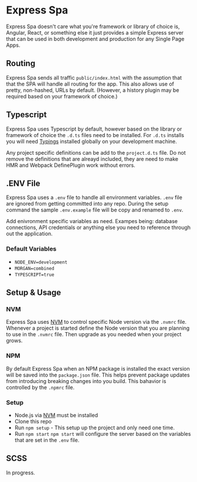 # Express Spa

Express Spa doesn't care what you're framework or library of choice is, Angular,
React, or something else it just provides a simple Express server that can be used
in both development and production for any Single Page Apps.

## Routing
Express Spa sends all traffic `public/index.html` with the assumption that that
the SPA will handle all routing for the app. This also allows use of pretty,
non-hashed, URLs by default. (However, a history plugin may be required based on
your framework of choice.)

## Typescript
Express Spa uses Typescript by default, however based on the library or framework
of choice the `.d.ts` files need to be installed. For `.d.ts` installs you will
need [Typings](https://github.com/typings/typings) installed globally on your development
machine.

Any project specific definitions can be add to the `project.d.ts` file. Do not
remove the definitions that are alreayd included, they are need to make HMR and
Webpack DefinePlugin work without errors.

## .ENV File
Express Spa uses a `.env` file to handle all environment variables. `.env` file
are ignored from getting committed into any repo. During the setup command the
sample `.env.example` file will be copy and renamed to `.env`.

Add enivronment specific variables as need. Exampes being: database connections, API
credentials or anything else you need to reference through out the application.

### Default Variables
- `NODE_ENV=development`
- `MORGAN=combined`
- `TYPESCRIPT=true`

## Setup & Usage

### NVM
Express Spa uses [NVM](https://github.com/creationix/nvm) to control specific Node version via the `.nvmrc` file. Whenever a project is started define the Node version that you are planning to use in the `.nvmrc` file. Then upgrade as you needed when your project grows.

### NPM
By default Express Spa when an NPM package is installed the exact version will be saved into the `package.json` file. This helps prevent package updates from introducing breaking changes
into you build. This bahavior is controlled by the `.npmrc` file.

### Setup
- Node.js via [NVM](https://github.com/creationix/nvm) must be installed
- Clone this repo
- Run `npm setup` - This setup up the project and only need one time.
- Run `npm start`
`npm start` will configure the server based on the variables that are set in the `.env` file.

## SCSS
In progress.
